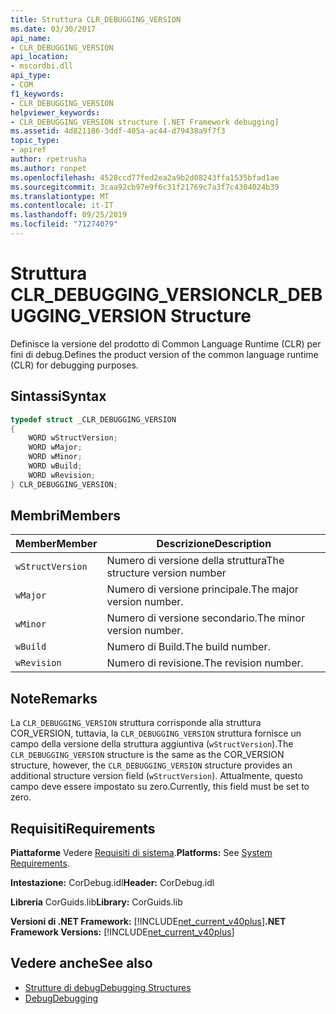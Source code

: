 ```yaml
---
title: Struttura CLR_DEBUGGING_VERSION
ms.date: 03/30/2017
api_name:
- CLR_DEBUGGING_VERSION
api_location:
- mscordbi.dll
api_type:
- COM
f1_keywords:
- CLR_DEBUGGING_VERSION
helpviewer_keywords:
- CLR_DEBUGGING_VERSION structure [.NET Framework debugging]
ms.assetid: 4d821186-3ddf-405a-ac44-d79438a9f7f3
topic_type:
- apiref
author: rpetrusha
ms.author: ronpet
ms.openlocfilehash: 4528ccd77fed2ea2a9b2d08243ffa1535bfad1ae
ms.sourcegitcommit: 3caa92cb97e9f6c31f21769c7a3f7c4304024b39
ms.translationtype: MT
ms.contentlocale: it-IT
ms.lasthandoff: 09/25/2019
ms.locfileid: "71274079"
---
```

# <a name="clr_debugging_version-structure"></a><span data-ttu-id="130e5-102">Struttura CLR_DEBUGGING_VERSION</span><span class="sxs-lookup"><span data-stu-id="130e5-102">CLR_DEBUGGING_VERSION Structure</span></span>
<span data-ttu-id="130e5-103">Definisce la versione del prodotto di Common Language Runtime (CLR) per fini di debug.</span><span class="sxs-lookup"><span data-stu-id="130e5-103">Defines the product version of the common language runtime (CLR) for debugging purposes.</span></span>  
  
## <a name="syntax"></a><span data-ttu-id="130e5-104">Sintassi</span><span class="sxs-lookup"><span data-stu-id="130e5-104">Syntax</span></span>  
  
```cpp  
typedef struct _CLR_DEBUGGING_VERSION  
{  
    WORD wStructVersion;
    WORD wMajor;
    WORD wMinor;
    WORD wBuild;
    WORD wRevision;
} CLR_DEBUGGING_VERSION;
```  
  
## <a name="members"></a><span data-ttu-id="130e5-105">Membri</span><span class="sxs-lookup"><span data-stu-id="130e5-105">Members</span></span>  
  
|<span data-ttu-id="130e5-106">Member</span><span class="sxs-lookup"><span data-stu-id="130e5-106">Member</span></span>|<span data-ttu-id="130e5-107">Descrizione</span><span class="sxs-lookup"><span data-stu-id="130e5-107">Description</span></span>|  
|------------|-----------------|  
|`wStructVersion`|<span data-ttu-id="130e5-108">Numero di versione della struttura</span><span class="sxs-lookup"><span data-stu-id="130e5-108">The structure version number</span></span>|  
|`wMajor`|<span data-ttu-id="130e5-109">Numero di versione principale.</span><span class="sxs-lookup"><span data-stu-id="130e5-109">The major version number.</span></span>|  
|`wMinor`|<span data-ttu-id="130e5-110">Numero di versione secondario.</span><span class="sxs-lookup"><span data-stu-id="130e5-110">The minor version number.</span></span>|  
|`wBuild`|<span data-ttu-id="130e5-111">Numero di Build.</span><span class="sxs-lookup"><span data-stu-id="130e5-111">The build number.</span></span>|  
|`wRevision`|<span data-ttu-id="130e5-112">Numero di revisione.</span><span class="sxs-lookup"><span data-stu-id="130e5-112">The revision number.</span></span>|  
  
## <a name="remarks"></a><span data-ttu-id="130e5-113">Note</span><span class="sxs-lookup"><span data-stu-id="130e5-113">Remarks</span></span>  
 <span data-ttu-id="130e5-114">La `CLR_DEBUGGING_VERSION` struttura corrisponde alla struttura COR_VERSION, tuttavia, la `CLR_DEBUGGING_VERSION` struttura fornisce un campo della versione della struttura aggiuntiva (`wStructVersion`).</span><span class="sxs-lookup"><span data-stu-id="130e5-114">The `CLR_DEBUGGING_VERSION` structure is the same as the COR_VERSION structure, however, the `CLR_DEBUGGING_VERSION` structure provides an additional structure version field (`wStructVersion`).</span></span> <span data-ttu-id="130e5-115">Attualmente, questo campo deve essere impostato su zero.</span><span class="sxs-lookup"><span data-stu-id="130e5-115">Currently, this field must be set to zero.</span></span>  
  
## <a name="requirements"></a><span data-ttu-id="130e5-116">Requisiti</span><span class="sxs-lookup"><span data-stu-id="130e5-116">Requirements</span></span>  
 <span data-ttu-id="130e5-117">**Piattaforme** Vedere [Requisiti di sistema](../../get-started/system-requirements.md).</span><span class="sxs-lookup"><span data-stu-id="130e5-117">**Platforms:** See [System Requirements](../../get-started/system-requirements.md).</span></span>  
  
 <span data-ttu-id="130e5-118">**Intestazione:** CorDebug.idl</span><span class="sxs-lookup"><span data-stu-id="130e5-118">**Header:** CorDebug.idl</span></span>  
  
 <span data-ttu-id="130e5-119">**Libreria** CorGuids.lib</span><span class="sxs-lookup"><span data-stu-id="130e5-119">**Library:** CorGuids.lib</span></span>  
  
 <span data-ttu-id="130e5-120">**Versioni di .NET Framework:** [!INCLUDE[net_current_v40plus](../../../../includes/net-current-v40plus-md.md)]</span><span class="sxs-lookup"><span data-stu-id="130e5-120">**.NET Framework Versions:** [!INCLUDE[net_current_v40plus](../../../../includes/net-current-v40plus-md.md)]</span></span>  
  
## <a name="see-also"></a><span data-ttu-id="130e5-121">Vedere anche</span><span class="sxs-lookup"><span data-stu-id="130e5-121">See also</span></span>

- [<span data-ttu-id="130e5-122">Strutture di debug</span><span class="sxs-lookup"><span data-stu-id="130e5-122">Debugging Structures</span></span>](debugging-structures.md)
- [<span data-ttu-id="130e5-123">Debug</span><span class="sxs-lookup"><span data-stu-id="130e5-123">Debugging</span></span>](index.md)
